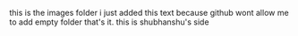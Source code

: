 this is the images folder
i just added this text because github wont allow me to add empty folder 
that's it.
this is shubhanshu's side